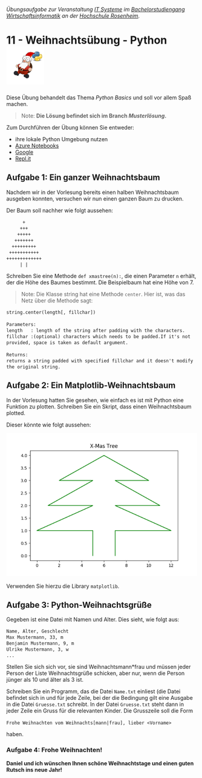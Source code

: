 
_Übungsaufgabe zur Veranstaltung [IT
Systeme](https://hsro-wif-it.github.io) im [Bachelorstudiengang
Wirtschaftsinformatik](https://www.th-rosenheim.de/technik/informatik-mathematik/wirtschaftsinformatik-bachelor/) an der [Hochschule Rosenheim](http://www.th-rosenheim.de)._

# 11 - Weihnachtsübung - Python <img src="./img/weihnachtsmann.png" alt="drawing" width="100"/>

Diese Übung behandelt das Thema _Python Basics_ und soll vor allem Spaß machen.

> Note: **Die Lösung befindet sich im Branch _Musterlösung_.**

Zum Durchführen der Übung können Sie entweder:
- ihre lokale Python Umgebung nutzen
- [Azure Notebooks](https://notebooks.azure.com/)
- [Google](https://colab.research.google.com)
- [Repl.it](https://repl.it/)

## Aufgabe 1: Ein ganzer Weihnachtsbaum

Nachdem wir in der Vorlesung bereits einen halben Weihnachtsbaum ausgeben konnten, versuchen wir nun einen ganzen Baum zu drucken.

Der Baum soll nachher wie folgt aussehen:

```shell
      +
     +++
    +++++
   +++++++
  +++++++++
 +++++++++++
+++++++++++++
     | |
```

Schreiben Sie eine Methode `def xmastree(n):`, die einen Parameter `n` erhält, der die Höhe des Baumes bestimmt. Die Beispielbaum hat eine Höhe von 7.

> Note: Die Klasse string hat eine Methode `center`. Hier ist, was das Netz über die Methode sagt:

```shell
string.center(length[, fillchar])

Parameters:
length   : length of the string after padding with the characters.
fillchar :(optional) characters which needs to be padded.If it's not provided, space is taken as default argument.

Returns:
returns a string padded with specified fillchar and it doesn't modify 
the original string.

```

## Aufgabe 2: Ein Matplotlib-Weihnachtsbaum

In der Vorlesung hatten Sie gesehen, wie einfach es ist mit Python eine Funktion zu plotten. Schreiben Sie ein Skript, dass einen Weihnachtsbaum plotted.

Dieser könnte wie folgt aussehen:

![Weihnachtsbaum](./img/xmastree.png)

Verwenden Sie hierzu die Library `matplotlib`.

## Aufgabe 3: Python-Weihnachtsgrüße

Gegeben ist eine Datei mit Namen und Alter. Dies sieht, wie folgt aus:

```shell
Name, Alter, Geschlecht
Max Mustermann, 33, m
Benjamin Mustermann, 9, m
Ulrike Mustermann, 3, w
...
```

Stellen Sie sich sich vor, sie sind Weihnachtsmann*frau und müssen jeder Person der Liste Weihnachtsgrüße schicken, aber nur, wenn die Person jünger als 10 und älter als 3 ist.

Schreiben Sie ein Programm, das die Datei `Name.txt` einliest (die Datei befindet sich in [](./data/Namen.txt) und für jede Zeile, bei der die Bedingung gilt eine Ausgabe in die Datei `Gruesse.txt` schreibt. In der Datei `Gruesse.txt` steht dann in jeder Zeile ein Gruss für die relevanten Kinder. Die Grusszeile soll die Form

`Frohe Weihnachten vom Weihnachts[mann|frau], lieber <Vorname>`

haben.

### Aufgabe 4: Frohe Weihnachten!

**Daniel und ich wünschen Ihnen schöne Weihnachtstage und einen guten Rutsch ins neue Jahr!**